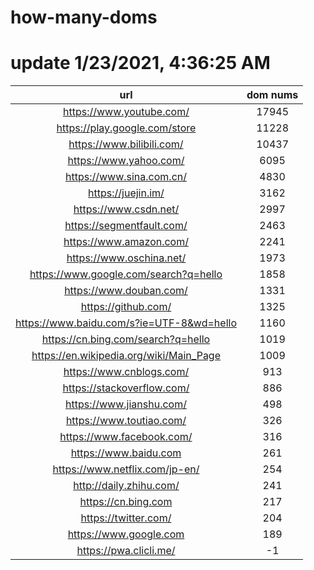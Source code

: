 # how-many-doms

# update 1/23/2021, 4:36:25 AM

url | dom nums
:-: | :-:
https://www.youtube.com/ | 17945
https://play.google.com/store | 11228
https://www.bilibili.com/ | 10437
https://www.yahoo.com/ | 6095
https://www.sina.com.cn/ | 4830
https://juejin.im/ | 3162
https://www.csdn.net/ | 2997
https://segmentfault.com/ | 2463
https://www.amazon.com/ | 2241
https://www.oschina.net/ | 1973
https://www.google.com/search?q=hello | 1858
https://www.douban.com/ | 1331
https://github.com/ | 1325
https://www.baidu.com/s?ie=UTF-8&wd=hello | 1160
https://cn.bing.com/search?q=hello | 1019
https://en.wikipedia.org/wiki/Main_Page | 1009
https://www.cnblogs.com/ | 913
https://stackoverflow.com/ | 886
https://www.jianshu.com/ | 498
https://www.toutiao.com/ | 326
https://www.facebook.com/ | 316
https://www.baidu.com | 261
https://www.netflix.com/jp-en/ | 254
http://daily.zhihu.com/ | 241
https://cn.bing.com | 217
https://twitter.com/ | 204
https://www.google.com | 189
https://pwa.clicli.me/ | -1
